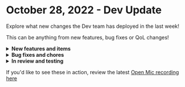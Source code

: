 # October 28, 2022 - Dev Update

Explore what new changes the Dev team has deployed in the last week!

This can be anything from new features, bug fixes or QoL changes!

<details>

<summary><strong>New features and items</strong></summary>

* Role based permission system
* Kaseya BMS integration
* Added jinja filters unidecode and to\_ascii

</details>

<details>

<summary><strong>Bug fixes and chores</strong></summary>

* Fixes for running scripts through nable
* Fix for ninja rmm to update refresh tokens
* Fixed triggers for Datto PSA
* Fixed a problem where setting the workflow timeout shorter than a task timeout prevents the workflow from being saved
* Filter out orgs marked as Deleted from the org matcher for Pax8
* Fixed a problem with forms where hidden fields were not properly hiding in some cases
* Increased the max number of results that can be returned from MS Graph actions
* Fixed a problem connecting to MS SQL server with the database integration
* Integrations section of the dashboard was showing errors when optional fields were missing
* Fixed a problem with the generic http request action where it was sometimes returning Success when receiving non - 200 level responses

</details>

<details>

<summary><strong>In review and testing</strong></summary>

* SonicWall NSM integration
* Fix: Add newer features to export/import so they are included in export data
* Improved formatting for errors coming from our api that might be displayed in result details
* Fix: MS Exchange Online cmdlet proxy errors
* Eager load dynamic options on forms
* SSL support for database connections in the database integration
* Add a rewst action to list integrations for a give org

</details>

If you'd like to see these in action, review the latest [Open Mic recording here](../roc-open-mics/2022-roc-open-mics/october-28th-2022-immybot-and-user-offboarding.md)
